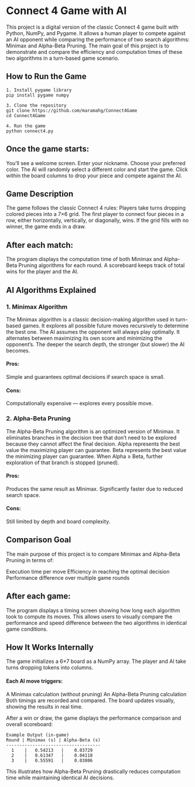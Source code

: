 # Connect 4 Game with AI
This project is a digital version of the classic Connect 4 game built with Python, NumPy, and Pygame.
It allows a human player to compete against an AI opponent while comparing the performance of two search algorithms: Minimax and Alpha-Beta Pruning.
The main goal of this project is to demonstrate and compare the efficiency and computation times of these two algorithms in a turn-based game scenario.

## How to Run the Game

    1. Install pygame library
    pip install pygame numpy
    
    3. Clone the repository
    git clone https://github.com/maramahg/Connect4Game
    cd Connect4Game
    
    4. Run the game
    python connect4.py


## Once the game starts:
You’ll see a welcome screen.
Enter your nickname.
Choose your preferred color.
The AI will randomly select a different color and start the game.
Click within the board columns to drop your piece and compete against the AI.

## Game Description
The game follows the classic Connect 4 rules:
Players take turns dropping colored pieces into a 7×6 grid.
The first player to connect four pieces in a row, either horizontally, vertically, or diagonally, wins.
If the grid fills with no winner, the game ends in a draw.

## After each match:
The program displays the computation time of both Minimax and Alpha-Beta Pruning algorithms for each round.
A scoreboard keeps track of total wins for the player and the AI.

## AI Algorithms Explained

### 1. Minimax Algorithm
The Minimax algorithm is a classic decision-making algorithm used in turn-based games.
It explores all possible future moves recursively to determine the best one.
The AI assumes the opponent will always play optimally.
It alternates between maximizing its own score and minimizing the opponent’s.
The deeper the search depth, the stronger (but slower) the AI becomes.

#### Pros:
Simple and guarantees optimal decisions if search space is small.

#### Cons:
Computationally expensive — explores every possible move.

### 2. Alpha-Beta Pruning
The Alpha-Beta Pruning algorithm is an optimized version of Minimax.
It eliminates branches in the decision tree that don’t need to be explored because they cannot affect the final decision.
Alpha represents the best value the maximizing player can guarantee.
Beta represents the best value the minimizing player can guarantee.
When Alpha ≥ Beta, further exploration of that branch is stopped (pruned).

#### Pros:
Produces the same result as Minimax.
Significantly faster due to reduced search space.

#### Cons:
Still limited by depth and board complexity.

## Comparison Goal
The main purpose of this project is to compare Minimax and Alpha-Beta Pruning in terms of:

Execution time per move
Efficiency in reaching the optimal decision
Performance difference over multiple game rounds

## After each game:
The program displays a timing screen showing how long each algorithm took to compute its moves.
This allows users to visually compare the performance and speed difference between the two algorithms in identical game conditions.

## How It Works Internally
The game initializes a 6×7 board as a NumPy array.
The player and AI take turns dropping tokens into columns.

#### Each AI move triggers:
A Minimax calculation (without pruning)
An Alpha-Beta Pruning calculation
Both timings are recorded and compared.
The board updates visually, showing the results in real time.

After a win or draw, the game displays the performance comparison and overall scoreboard:

    Example Output (in-game)
    Round | Minimax (s) | Alpha-Beta (s)
    ------------------------------------
      1    |   0.54213   |    0.03729
      2    |   0.61347   |    0.04118
      3    |   0.55591   |    0.03806

This illustrates how Alpha-Beta Pruning drastically reduces computation time while maintaining identical AI decisions.
